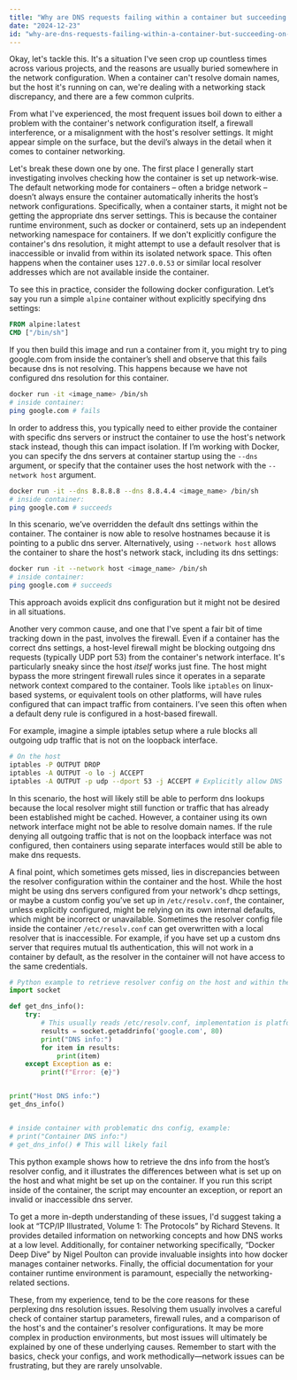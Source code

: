 ```yaml
---
title: "Why are DNS requests failing within a container but succeeding on the host?"
date: "2024-12-23"
id: "why-are-dns-requests-failing-within-a-container-but-succeeding-on-the-host"
---
```


Okay, let's tackle this. It's a situation I've seen crop up countless times across various projects, and the reasons are usually buried somewhere in the network configuration. When a container can't resolve domain names, but the host it's running on can, we're dealing with a networking stack discrepancy, and there are a few common culprits.

From what I've experienced, the most frequent issues boil down to either a problem with the container's network configuration itself, a firewall interference, or a misalignment with the host's resolver settings. It might appear simple on the surface, but the devil’s always in the detail when it comes to container networking.

Let's break these down one by one. The first place I generally start investigating involves checking how the container is set up network-wise. The default networking mode for containers – often a bridge network – doesn’t always ensure the container automatically inherits the host’s network configurations. Specifically, when a container starts, it might not be getting the appropriate dns server settings. This is because the container runtime environment, such as docker or containerd, sets up an independent networking namespace for containers. If we don't explicitly configure the container's dns resolution, it might attempt to use a default resolver that is inaccessible or invalid from within its isolated network space. This often happens when the container uses `127.0.0.53` or similar local resolver addresses which are not available inside the container.

To see this in practice, consider the following docker configuration. Let’s say you run a simple `alpine` container without explicitly specifying dns settings:

```dockerfile
FROM alpine:latest
CMD ["/bin/sh"]
```

If you then build this image and run a container from it, you might try to ping google.com from inside the container’s shell and observe that this fails because dns is not resolving. This happens because we have not configured dns resolution for this container.

```bash
docker run -it <image_name> /bin/sh
# inside container:
ping google.com # fails
```

In order to address this, you typically need to either provide the container with specific dns servers or instruct the container to use the host's network stack instead, though this can impact isolation. If I’m working with Docker, you can specify the dns servers at container startup using the `--dns` argument, or specify that the container uses the host network with the `--network host` argument.

```bash
docker run -it --dns 8.8.8.8 --dns 8.8.4.4 <image_name> /bin/sh
# inside container:
ping google.com # succeeds
```

In this scenario, we’ve overridden the default dns settings within the container. The container is now able to resolve hostnames because it is pointing to a public dns server. Alternatively, using `--network host` allows the container to share the host's network stack, including its dns settings:

```bash
docker run -it --network host <image_name> /bin/sh
# inside container:
ping google.com # succeeds
```

This approach avoids explicit dns configuration but it might not be desired in all situations.

Another very common cause, and one that I've spent a fair bit of time tracking down in the past, involves the firewall. Even if a container has the correct dns settings, a host-level firewall might be blocking outgoing dns requests (typically UDP port 53) from the container's network interface. It's particularly sneaky since the host *itself* works just fine. The host might bypass the more stringent firewall rules since it operates in a separate network context compared to the container. Tools like `iptables` on linux-based systems, or equivalent tools on other platforms, will have rules configured that can impact traffic from containers. I’ve seen this often when a default deny rule is configured in a host-based firewall.

For example, imagine a simple iptables setup where a rule blocks all outgoing udp traffic that is not on the loopback interface.

```bash
# On the host
iptables -P OUTPUT DROP
iptables -A OUTPUT -o lo -j ACCEPT
iptables -A OUTPUT -p udp --dport 53 -j ACCEPT # Explicitly allow DNS
```

In this scenario, the host will likely still be able to perform dns lookups because the local resolver might still function or traffic that has already been established might be cached. However, a container using its own network interface might not be able to resolve domain names. If the rule denying all outgoing traffic that is not on the loopback interface was not configured, then containers using separate interfaces would still be able to make dns requests.

A final point, which sometimes gets missed, lies in discrepancies between the resolver configuration within the container and the host. While the host might be using dns servers configured from your network's dhcp settings, or maybe a custom config you’ve set up in `/etc/resolv.conf`, the container, unless explicitly configured, might be relying on its own internal defaults, which might be incorrect or unavailable. Sometimes the resolver config file inside the container `/etc/resolv.conf` can get overwritten with a local resolver that is inaccessible. For example, if you have set up a custom dns server that requires mutual tls authentication, this will not work in a container by default, as the resolver in the container will not have access to the same credentials.

```python
# Python example to retrieve resolver config on the host and within the container
import socket

def get_dns_info():
    try:
        # This usually reads /etc/resolv.conf, implementation is platform dependent
        results = socket.getaddrinfo('google.com', 80)
        print("DNS info:")
        for item in results:
            print(item)
    except Exception as e:
        print(f"Error: {e}")


print("Host DNS info:")
get_dns_info()


# inside container with problematic dns config, example:
# print("Container DNS info:")
# get_dns_info() # This will likely fail
```

This python example shows how to retrieve the dns info from the host’s resolver config, and it illustrates the differences between what is set up on the host and what might be set up on the container. If you run this script inside of the container, the script may encounter an exception, or report an invalid or inaccessible dns server.

To get a more in-depth understanding of these issues, I'd suggest taking a look at “TCP/IP Illustrated, Volume 1: The Protocols” by Richard Stevens. It provides detailed information on networking concepts and how DNS works at a low level. Additionally, for container networking specifically, “Docker Deep Dive” by Nigel Poulton can provide invaluable insights into how docker manages container networks. Finally, the official documentation for your container runtime environment is paramount, especially the networking-related sections.

These, from my experience, tend to be the core reasons for these perplexing dns resolution issues. Resolving them usually involves a careful check of container startup parameters, firewall rules, and a comparison of the host's and the container's resolver configurations. It may be more complex in production environments, but most issues will ultimately be explained by one of these underlying causes. Remember to start with the basics, check your configs, and work methodically—network issues can be frustrating, but they are rarely unsolvable.
